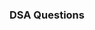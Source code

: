### DSA Questions
<!--
-- This contains few DSA questions and topics I dealt within the last 2-3 years.

-- Well, basically I used C++ Programming Language for solving these questions.
-->
